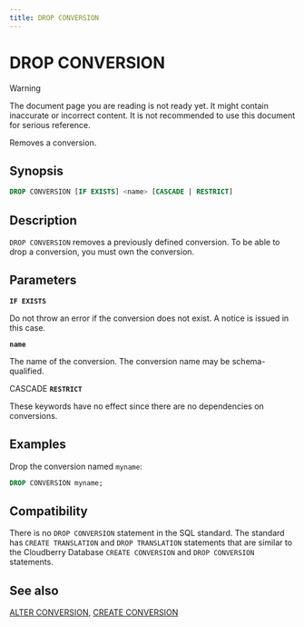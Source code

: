 ```yaml
---
title: DROP CONVERSION
---
```


# DROP CONVERSION

> [!WARNING]
> The document page you are reading is not ready yet. It might contain inaccurate or incorrect content. It is not recommended to use this document for serious reference.

Removes a conversion.

## Synopsis

```sql
DROP CONVERSION [IF EXISTS] <name> [CASCADE | RESTRICT]
```

## Description

`DROP CONVERSION` removes a previously defined conversion. To be able to drop a conversion, you must own the conversion.

## Parameters

**`IF EXISTS`**

Do not throw an error if the conversion does not exist. A notice is issued in this case.

**`name`**

The name of the conversion. The conversion name may be schema-qualified.

CASCADE
**`RESTRICT`**

These keywords have no effect since there are no dependencies on conversions.

## Examples

Drop the conversion named `myname`:

```sql
DROP CONVERSION myname;
```

## Compatibility

There is no `DROP CONVERSION` statement in the SQL standard. The standard has `CREATE TRANSLATION` and `DROP TRANSLATION` statements that are similar to the Cloudberry Database `CREATE CONVERSION` and `DROP CONVERSION` statements.

## See also

[ALTER CONVERSION](/docs/sql-stmts/sql-stmt-alter-conversion.md), [CREATE CONVERSION](/docs/sql-stmts/sql-stmt-create-conversion.md)
